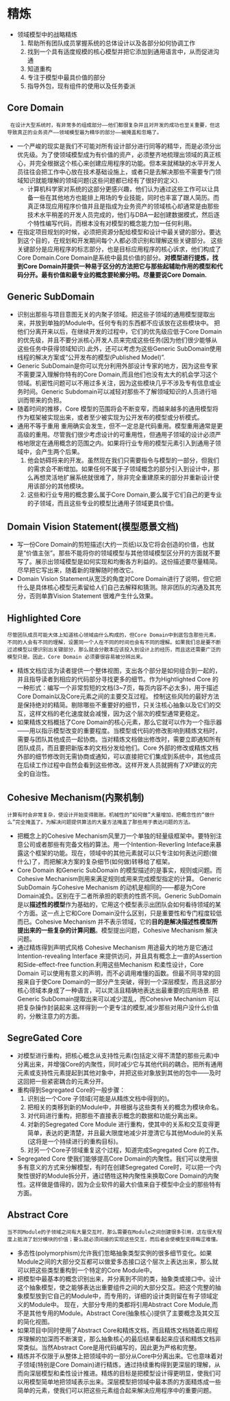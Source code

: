 # 精炼
*  领域模型中的战略精炼
	1.  帮助所有团队成员掌握系统的总体设计以及各部分如何协调工作
	2. 找到一个具有适度规模的核心模型并把它添加到通用语言中，从而促进沟通
	3. 知道重构
	4. 专注于模型中最具价值的部分
	5. 指导外包，现有组件的使用以及任务委派
	
## Core Domain
	 在设计大型系统时，有非常多的组成部分——他们都很复杂并且对开发的成功也至关重要，但这导致真正的业务资产——领域模型最为精华的部分——被掩盖和忽略了。
* 一个严峻的现实是我们不可能对所有设计部分进行同等的精华，而是必须分出优先级。为了使领域模型成为有价值的资产，必须整齐地梳理出领域的真正核心，并完全根据这个核心来创建应用程序的功能。但本来就稀缺的水平开发人员往往会把工作中心放在技术基础设施上，或者只是去解决那些不需要专门领域知识就能理解的领域问题(这些问题都已经有了很好的定义).
	* 计算机科学家对系统的这部分更感兴趣，他们认为通过这些工作可以让具备一些在其他地方也能排上用场的专业技能，同时也丰富了跟人简历。而真正体现应用程序价值并且是指成为业务资产的领域核心却通常是由那些技术水平稍差的开发人员完成的，他们与DBA一起创建数据模式，然后逐个特性编写代码，而根本没有对模型的概念能力加一任何利用。
* 在指定项目规划的时候，必须把资源分配给模型和设计中最关键的部分。要达到这个目的，在规划和开发期间每个人都必须识别和理解这些关键部分。
   这些关键部分是应用程序的标志部分，也是目标应用程序的核心诉求，他们构成了Core Domain.Core Domain是系统中最具价值的部分。**对模型进行提炼，找到Core Domain并提供一种易于区分的方法把它与那些起辅助作用的模型和代码分开。最有价值和最专业的概念要轮廓分明。尽量要说Core Domain.**
   
## Generic SubDomain
* 识别出那些与项目意图无关的内聚子领域。把这些子领域的通用模型提取出来，并放到单独的Module中。任何专有的东西都不应该放在这些模块中。
   把他们分离开来以后，在继续开发的过程中，它们的优先级应低于Core Domain的优先级，并且不要分派核心开发人员来完成这些任务(因为他们很少能够从这些任务中获得领域知识).此外，还可以考虑为这些Generic SubDomain使用线程的解决方案或“公开发布的模型(Published Model)”.
* Generic SubDomain是你可以充分利用外部设计专家的地方，因为这些专家不需要深入理解你特有的Core Domain,而且他们也没有太大的机会学习这个领域。机密性问题可以不用过多关注，因为这些模块几乎不涉及专有信息或业务时间。Generic Subdomain可以减轻对那些不了解领域知识的人员进行培训而带来的负担。
* 随着时间的推移，Core 模型的范围将会不断变窄，而越来越多的通用模型将作为框架被实现出来，或者至少被实现为公开发布的模型或分析模式。
* 通用不等于重用
	重用确实会发生，但不一定总是代码重用。模型重用通常是更高级的重用。尽管我们很少考虑设计的可重用性，但通用子领域的设计必须严格地限定在通用概念的范围之内。如果将行业专用的模型元素引入到通用子领域中，会产生两个后果。
	1. 他会妨碍将来的开发。虽然现在我们只需要指令与模型的一部分，但我们的需求会不断增加。如果任何不属于子领域概念的部分引入到设计中，那么再想灵活地扩展系统就很难了，除非完全重建原来的部分并重新设计使用该部分的其他模块。
	2. 这些和行业专用的概念要么属于Core Domain,要么属于它们自己的更专业的子领域，而且这些专业的模型比通用子领域更具价值。
## Domain Vision Statement(模型愿景文档)
* 写一份Core Domain的剪短描述(大约一页纸)以及它将会创造的价值，也就是“价值主张”。那些不能将你的领域模型与其他领域模型区分开的方面就不要写了。展示出领域模型是如何实现和均衡各方利益的。这份描述要尽量精简。尽早把它写出来，随着新的理解随时修改它。
* Domain Vision Statement从宽泛的角度对Core Domain进行了说明，但它把什么是具体核心模型元素留给人们自己去解释和猜测。除非团队的沟通及其充分，否则单靠Vision Statement 很难产生什么效果。

## Highlighted Core
	尽管团队成员可能大体上知道核心领域由什么构成的，但Core Domain中到底包含那些元素，不同的人会有不同的理解，设置同一个人在不同的时间也会有不同的理解。如果我们总是要不断过滤模型以便识别出关键部分，那么就会分散本应该投入到设计上的经历，而且这还需要广泛的模型只是。因此，Core Domain 必须要很容易被分辨出来。
* 精炼文档应该为读者提供一个整体视图，支出各个部分是如何组合到一起的，并且指导读者到相应的代码部分寻找更多的细节。作为Hightlighted Core 的一种形式：编写一个非常剪短的文档(3~7页，每页内容不必太多)，用于描述Core Domain以及Core元素之间的主要交互过程。
  控制这些风险的最好方法是保持绝对的精简。剔除哪些不重要好的细节，只关注核心抽象以及它们的交互，这样文档的老化速度就会减慢，因为这个层次的模型通常更稳定。
* 如果精炼文档概括了Core Domain的核心元素，那么它就可以作为一个指示器——用以指示模型改变的重要程度。当模型或代码的修改影响到精炼文档时，需要与团队其他成员一起协商。当对精炼文档做出修改时，需要立即通知所有团队成员，而且要把新版本的文档分发给他们。Core 外部的修改或精炼文档外部的细节修改则无需协商或通知，可以直接把它们集成到系统中，其他成员在后续工作过程中自然会看到这些修改。这样开发人员就拥有了XP建议的完全的自治性。

## Cohesive Mechanism(内聚机制)
	计算有时会非常复杂，使设计开始变得膨胀。机械性的“如何做”大量增加，把概念性的“做什么”完全掩盖了。为解决问题提供算法的大量方法掩盖了那些用于表达问题的方法。
* 把概念上的Cohesive Mechanism风里刀一个单独的轻量级框架中。要特别注意公司或者那些有完备文档的算法。用一个Intention-Reverling Inteface来暴露这个框架的功能。现在，领域中的其他元素就可以只专注如何表达问题(做什么)了，而把解决方案的复杂细节(如何做)转移给了框架。
* Core Domain 和Generic SubDomain 的模型描述的是事实，规则或问题。而Cohesive Mechanism则用来满足规则或用来完成模型指定的计算。
   Generic SubDomain 与Cohesive Mechanism 的动机是相同的——都是为Core Domain减负。区别在于二者所承担的职责的性质不同。Generic SubDomain是以**描述性的模型**作为基础的，它用这个模型表示出团队会如何看待领域的某个方面。这一点上它和Core Domain没什么区别，只是重要性和专门程度较低而已。Cohesive Mechanism 并不表示领域，它的**目的是解决描述性模型所提出来的一些复杂的计算问题**。模型提出问题，Cohesive Mechanism 解决问题。
* 通过精炼得到声明式风格
	Cohesive  Mechanism 用途最大的地方是它通过Intention-revealing Interface 来提供访问，并且具有概念上一直的Assertion 和Side-effect-free function.利用这些Mechanism 和柔性设计，Core Domain 可以使用有意义的声明，而不必调用难懂的函数。但最不同寻常的回报来自于使Core Domain的一部分产生突破，得到一个深层模型，而且这部分核心领域本身成了一种语言，可以灵活且精确地表达出最重要的应用场景.
	把Generic SubDomain提取出来可以减少混乱，而Cohesive Mechanism 可以把复杂操作封装起来.这样得到一个更专注的模型,减少那些对用户没什么价值的，分散注意力的方面。
	
## SegreGated Core
* 对模型进行重构，把核心概念从支持性元素(包括定义得不清楚的那些元素)中分离出来，并增强Core的内聚性，同时减少它与其他代码的耦合。把所有通用元素或支持性元素提起到其他对象中，并把这些对象放到其他的包中——及时这回把一些紧密耦合的元素分开。
* 重构得到Segregated Core的一般步骤：
	1. 识别出一个Core 子领域(可能是从精炼文档中得到的)。
	2. 把相关的类移到新的Module中，并根据与这些类有关的概念为模块命名。
	3. 对代码进行重构，把那些不直接表示概念的数据和功能分离出来。
	4. 对新的Segregated Core Module 进行重构，使其中的关系和交互变得更简单，表达的更清楚，并且最大限度地减少并澄清它与其他Module的关系(这将是一个持续进行的重构目标)。
	5. 对另一个Core子领域重复这个过程，知道完成Segregated Core 的工作。
* Segregated Core 使我们能够提高Core Domain的内聚性。我们可以使用很多有意义的方式来分解模型，有时在创建Segregated Core时，可以把一个内聚性很好的Module拆分开，通过牺牲这种内聚性来换取Core Domain的内聚性。这样做是值得的，因为企业软件的最大价值来自于模型中企业的那些特有方面。

## Abstract Core 
	当不同Module的子领域之间有大量交互时，那么需要在Module之间创建很多引用，这在很大程度上抵消了划分模块的价值；要么就必须间接的实现这些交互，而后者会使模型变得晦涩难懂。
* 多态性(polymorphism)允许我们忽略抽象类型实例的很多细节变化。如果Module之间的大部分交互都可以做爱多态接口这个层次上表达出来，那么就可以把这些类型重构到一个特定的Core Module中。
* 把模型中最基本的概念识别出来，并分离到不同的类，抽象类或接口中。设计这个抽象模型，使之能够表达出重要组件之间的大部分交互。把这个完整的抽象模型放到它自己的Module中，而专用的，详细的设计类则留在有子领域定义的Module中。
   现在，大部分专用的类都将引用Abstract Core Module,而不是其他专用的Module。Abstract Core(抽象核心)提供了主要概念及其交互的简化视图。
* 如果项目中同时使用了Abstract Core和精炼文档，而且精炼文档随着应用程序理解的加深而不断演变，那么抽象核心的最后结果看起来应该和精炼文档非常类似。当然Abstract Core是用代码编写的，因此更为严格和完整。
* 精炼并不仅限于从整体上把领域中的一部分从Core中分离出来。它也意味着对子领域(特别是Core Domain)进行精炼，通过持续重构得到更深层的理解，从而向深层模型和柔性设计推进。精炼的目标是把模型设计得更明显，使我们可以用模型简单地把领域表示出来。深层模型把领域中最本质的方面精炼成一些简单的元素，使我们可以把这些元素组合起来解决应用程序中的重要问题。






















































